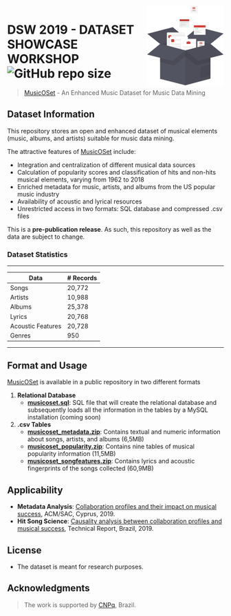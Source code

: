 <img src="icon.png" align="right" />

# DSW 2019 - DATASET SHOWCASE WORKSHOP ![GitHub repo size](https://img.shields.io/github/repo-size/marianaossilva/DSW2019.svg?color=d43f3a)

[MusicOSet]: https://marianaossilva.github.io/DSW2019

> [MusicOSet][MusicOSet] - An Enhanced Music Dataset for Music Data Mining

## Dataset Information

This repository stores an open and enhanced dataset of musical elements (music, albums, and artists) suitable for music data mining. 

The attractive features of [MusicOSet][MusicOSet] include:
* Integration and centralization of different musical data sources
* Calculation of popularity scores and classification of hits and non-hits musical elements, varying from 1962 to 2018
* Enriched metadata for music, artists, and albums from the US popular music industry
* Availability of acoustic and lyrical resources
* Unrestricted access in two formats: SQL database and compressed .csv files

This is a **pre-publication release**. As such, this repository as well as the data are subject to change. 

### Dataset Statistics

---
**Data** | **# Records**
--- | ---
Songs | 20,772
Artists | 10,988
Albums | 25,378
Lyrics | 20,768
Acoustic Features | 20,728
Genres | 950
---

## Format and Usage

[MusicOSet][MusicOSet] is available in a public repository in two different formats

1. **Relational Database** 
	- **[musicoset.sql]**:  SQL file that will create the relational database and subsequently loads all the information in the tables by a MySQL installation (coming soon) 
2. **.csv Tables**
	- **[musicoset_metadata.zip]**: Contains textual and numeric information about songs, artists, and albums (6,5MB)
	- **[musicoset_popularity.zip]**: Contains nine tables of musical popularity information (11,5MB)
	- **[musicoset_songfeatures.zip]**: Contains lyrics and acoustic fingerprints of the songs collected (60,9MB)

[musicoset.sql]: https://github.com/marianaossilva/DSW2019/blob/master/docs/assets/data/
[musicoset_metadata.zip]: https://github.com/marianaossilva/DSW2019/blob/master/docs/assets/data/musicoset_metadata.zip
[musicoset_popularity.zip]: https://github.com/marianaossilva/DSW2019/blob/master/docs/assets/data/musicoset_popularity.zip
[musicoset_songfeatures.zip]: https://github.com/marianaossilva/DSW2019/blob/master/docs/assets/data/musicoset_songfeatures.zip

## Applicability

* **Metadata Analysis**: [Collaboration profiles and their impact on musical success][SAC], ACM/SAC, Cyprus, 2019.
* **Hit Song Science**: [Causality analysis between collaboration profiles and musical success][WEB], Technical Report, Brazil, 2019.

[SAC]: https://dl.acm.org/citation.cfm?id=3297280.3297483
[WEB]: https://homepages.dcc.ufmg.br/~mirella/projs/bade/

<!-- ## Source (citation)

  ```
  @inproceedings{fma_dataset,
    title = {FMA: A Dataset for Music Analysis},
    author = {Defferrard, Micha\"el and Benzi, Kirell and Vandergheynst, Pierre and Bresson, Xavier},
    booktitle = {18th International Society for Music Information Retrieval Conference},
    year = {2017},
    url = {https://arxiv.org/abs/1612.01840},
  }
  ``` -->

## License

* The dataset is meant for research purposes.

## Acknowledgments

> The work is supported by [CNPq], Brazil.

[CNPq]: http://www.cnpq.br/